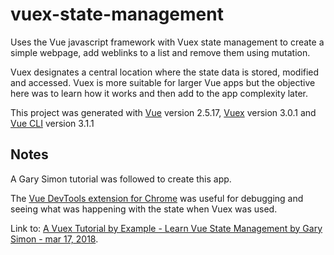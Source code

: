 # vuex-state-management

Uses the Vue javascript framework with Vuex state management to create a simple webpage, add weblinks to a list and remove them using mutation. 

Vuex designates a central location where the state data is stored, modified and accessed. Vuex is more suitable for larger Vue apps but the objective here was to learn how it works and then add to the app complexity later. 

This project was generated with [Vue](https://github.com/vuejs/vue) version 2.5.17, [Vuex](https://github.com/vuejs/vuex) version 3.0.1 and [Vue CLI](https://github.com/vuejs/vue-cli) version 3.1.1


## Notes

A Gary Simon tutorial was followed to create this app.

The [Vue DevTools extension for Chrome](https://chrome.google.com/webstore/detail/vuejs-devtools/nhdogjmejiglipccpnnnanhbledajbpd) was useful for debugging and seeing what was happening with the state when Vuex was used.

Link to: [A Vuex Tutorial by Example - Learn Vue State Management by Gary Simon - mar 17, 2018](https://coursetro.com/posts/code/144/A-Vuex-Tutorial-by-Example---Learn-Vue-State-Management).